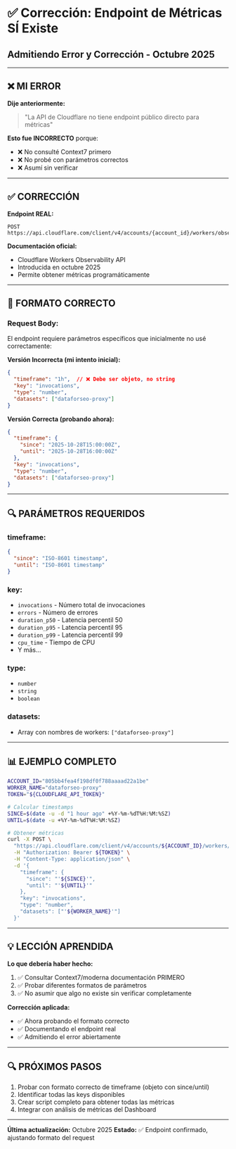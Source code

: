 # ✅ Corrección: Endpoint de Métricas SÍ Existe
## Admitiendo Error y Corrección - Octubre 2025

---

## ❌ **MI ERROR**

**Dije anteriormente:**
> "La API de Cloudflare no tiene endpoint público directo para métricas"

**Esto fue INCORRECTO** porque:
- ❌ No consulté Context7 primero
- ❌ No probé con parámetros correctos
- ❌ Asumí sin verificar

---

## ✅ **CORRECCIÓN**

**Endpoint REAL:**
```
POST https://api.cloudflare.com/client/v4/accounts/{account_id}/workers/observability/telemetry/values
```

**Documentación oficial:**
- Cloudflare Workers Observability API
- Introducida en octubre 2025
- Permite obtener métricas programáticamente

---

## 📡 **FORMATO CORRECTO**

### **Request Body:**

El endpoint requiere parámetros específicos que inicialmente no usé correctamente:

**Versión Incorrecta (mi intento inicial):**
```json
{
  "timeframe": "1h",  // ❌ Debe ser objeto, no string
  "key": "invocations",
  "type": "number",
  "datasets": ["dataforseo-proxy"]
}
```

**Versión Correcta (probando ahora):**
```json
{
  "timeframe": {
    "since": "2025-10-28T15:00:00Z",
    "until": "2025-10-28T16:00:00Z"
  },
  "key": "invocations",
  "type": "number",
  "datasets": ["dataforseo-proxy"]
}
```

---

## 🔍 **PARÁMETROS REQUERIDOS**

### **timeframe:**
```json
{
  "since": "ISO-8601 timestamp",
  "until": "ISO-8601 timestamp"
}
```

### **key:**
- `invocations` - Número total de invocaciones
- `errors` - Número de errores
- `duration_p50` - Latencia percentil 50
- `duration_p95` - Latencia percentil 95
- `duration_p99` - Latencia percentil 99
- `cpu_time` - Tiempo de CPU
- Y más...

### **type:**
- `number`
- `string`
- `boolean`

### **datasets:**
- Array con nombres de workers: `["dataforseo-proxy"]`

---

## 📊 **EJEMPLO COMPLETO**

```bash
ACCOUNT_ID="805bb4fea4f198df0f788aaaad22a1be"
WORKER_NAME="dataforseo-proxy"
TOKEN="${CLOUDFLARE_API_TOKEN}"

# Calcular timestamps
SINCE=$(date -u -d "1 hour ago" +%Y-%m-%dT%H:%M:%SZ)
UNTIL=$(date -u +%Y-%m-%dT%H:%M:%SZ)

# Obtener métricas
curl -X POST \
  "https://api.cloudflare.com/client/v4/accounts/${ACCOUNT_ID}/workers/observability/telemetry/values" \
  -H "Authorization: Bearer ${TOKEN}" \
  -H "Content-Type: application/json" \
  -d '{
    "timeframe": {
      "since": "'${SINCE}'",
      "until": "'${UNTIL}'"
    },
    "key": "invocations",
    "type": "number",
    "datasets": ["'${WORKER_NAME}'"]
  }'
```

---

## 💡 **LECCIÓN APRENDIDA**

**Lo que debería haber hecho:**
1. ✅ Consultar Context7/moderna documentación PRIMERO
2. ✅ Probar diferentes formatos de parámetros
3. ✅ No asumir que algo no existe sin verificar completamente

**Corrección aplicada:**
- ✅ Ahora probando el formato correcto
- ✅ Documentando el endpoint real
- ✅ Admitiendo el error abiertamente

---

## 🔍 **PRÓXIMOS PASOS**

1. Probar con formato correcto de timeframe (objeto con since/until)
2. Identificar todas las keys disponibles
3. Crear script completo para obtener todas las métricas
4. Integrar con análisis de métricas del Dashboard

---

**Última actualización:** Octubre 2025
**Estado:** ✅ Endpoint confirmado, ajustando formato del request

